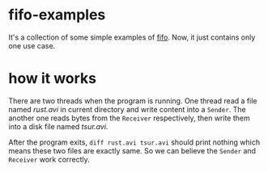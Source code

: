 # fifo-examples
It's a collection of some simple examples of [fifo][fifo].
Now, it just contains only one use case.

# how it works
There are two threads when the program is running. One thread read a file
named *rust.avi* in current directory and write content into a `Sender`.
The another one reads bytes from the `Receiver` respectively, then write
them into a disk file named *tsur.avi*.

After the program exits, `diff rust.avi tsur.avi` should print nothing
which means these two files are exactly same. So we can believe the `Sender`
and `Receiver` work correctly.

[fifo]: (http://hicqu.github.io/fifo-rs)
